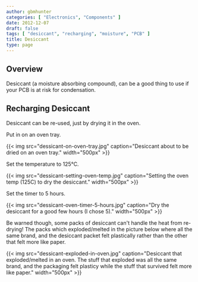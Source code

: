 ```yaml
---
author: gbmhunter
categories: [ "Electronics", "Components" ]
date: 2012-12-07
draft: false
tags: [ "desiccant", "recharging", "moisture", "PCB" ]
title: Desiccant
type: page
---
```


## Overview

Desiccant (a moisture absorbing compound), can be a good thing to use if your PCB is at risk for condensation.

## Recharging Desiccant

Desiccant can be re-used, just by drying it in the oven.

Put in on an oven tray.

{{< img src="dessicant-on-oven-tray.jpg" caption="Desiccant about to be dried on an oven tray."  width="500px" >}}

Set the temperature to 125°C.

{{< img src="dessicant-setting-oven-temp.jpg" caption="Setting the oven temp (125C) to dry the desiccant."  width="500px" >}}

Set the timer to 5 hours.

{{< img src="dessicant-oven-timer-5-hours.jpg" caption="Dry the desiccant for a good few hours (I chose 5)."  width="500px" >}}

Be warned though, some packs of desiccant can't handle the heat from re-drying! The packs which exploded/melted in the picture below where all the same brand, and the desiccant packet felt plastically rather than the other that felt more like paper.

{{< img src="dessicant-exploded-in-oven.jpg" caption="Desiccant that exploded/melted in an oven. The stuff that exploded was all the same brand, and the packaging felt plasticy while the stuff that survived felt more like paper."  width="500px" >}}
